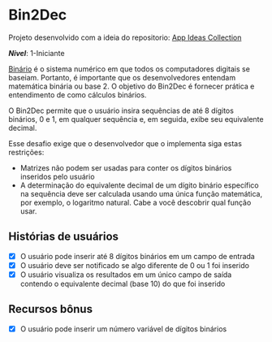# Bin2Dec

Projeto desenvolvido com a ideia do repositorio: [App Ideas Collection](https://github.com/florinpop17/app-ideas)

**_Nivel_**: 1-Iniciante

[Binário](https://en.wikipedia.org/wiki/Binary_number) é o sistema numérico em que todos os computadores digitais se baseiam. Portanto, é importante que os desenvolvedores entendam matemática binária ou base 2. O objetivo do Bin2Dec é fornecer prática e entendimento de como cálculos binários.

O Bin2Dec permite que o usuário insira sequências de até 8 dígitos binários, 0 e 1, em qualquer sequência e, em seguida, exibe seu equivalente decimal.

Esse desafio exige que o desenvolvedor que o implementa siga estas restrições:

* Matrizes não podem ser usadas para conter os dígitos binários inseridos pelo usuário
* A determinação do equivalente decimal de um dígito binário específico na sequência deve ser calculada usando uma única função matemática, por exemplo, o logaritmo natural. Cabe a você descobrir qual função usar.


## Histórias de usuários
- [x] O usuário pode inserir até 8 dígitos binários em um campo de entrada
- [x] O usuário deve ser notificado se algo diferente de 0 ou 1 foi inserido
- [x] O usuário visualiza os resultados em um único campo de saída contendo o equivalente decimal (base 10) do que foi inserido

## Recursos bônus
- [x] O usuário pode inserir um número variável de dígitos binários